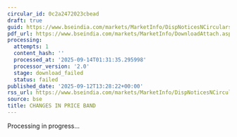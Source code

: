 ```yaml
---
circular_id: 0c2a2472023cbead
draft: true
guid: https://www.bseindia.com/markets/MarketInfo/DispNoticesNCirculars.aspx?Noticeid={19C6AD5B-614C-458A-BF87-EB4352B88AC0}&noticeno=20250912-95&dt=09/12/2025&icount=95&totcount=103&flag=0
pdf_url: https://www.bseindia.com/markets/MarketInfo/DownloadAttach.aspx?id=20250912-95&attachedId=
processing:
  attempts: 1
  content_hash: ''
  processed_at: '2025-09-14T01:31:35.295998'
  processor_version: '2.0'
  stage: download_failed
  status: failed
published_date: '2025-09-12T13:28:22+00:00'
rss_url: https://www.bseindia.com/markets/MarketInfo/DispNoticesNCirculars.aspx?Noticeid={19C6AD5B-614C-458A-BF87-EB4352B88AC0}&noticeno=20250912-95&dt=09/12/2025&icount=95&totcount=103&flag=0
source: bse
title: CHANGES IN PRICE BAND
---
```


Processing in progress...